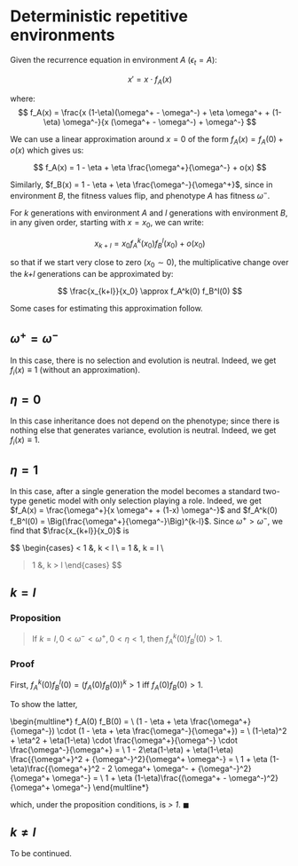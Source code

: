 # Deterministic repetitive environments

Given the recurrence equation in environment _A_ ($\epsilon_t=A$):

$$
x' = x \cdot f_A(x) 
$$

where:
$$
f_A(x) = \frac{x (1-\eta)(\omega^+ - \omega^-) + \eta \omega^+ + (1-\eta) \omega^-}{x (\omega^+ - \omega^-) + \omega^-}
$$

We can use a linear approximation around $x=0$ of the form $f_A(x) = f_A(0) + o(x)$ which gives us:

$$
f_A(x) = 1 - \eta + \eta \frac{\omega^+}{\omega^-} + o(x)
$$

Similarly, $f_B(x) = 1 - \eta + \eta \frac{\omega^-}{\omega^+}$, since in environment _B_, the fitness values flip, and phenotype _A_ has fitness $\omega^-$.

For _k_ generations with environment _A_ and _l_ generations with environment _B_, in any given order, starting with $x=x_0$, we can write:

$$
x_{k+l} = x_0 f_A^k(x_0) f_B^l(x_0) + o(x_0)
$$

so that if we start very close to zero ($x_0 \sim 0$), the multiplicative change over the _k+l_ generations can be approximated by:

$$
\frac{x_{k+l}}{x_0} \approx f_A^k(0) f_B^l(0)
$$

Some cases for estimating this approximation follow.

## $\omega^+ = \omega^-$

In this case, there is no selection and evolution is neutral.
Indeed, we get $f_i(x) \equiv 1$ (without an approximation).

## $\eta = 0$

In this case inheritance does not depend on the phenotype; since there is nothing else that generates variance, evolution is neutral.
Indeed, we get $f_i(x) \equiv 1$.

## $\eta = 1$

In this case, after a single generation the model becomes a standard two-type genetic model with only selection playing a role.
Indeed, we get $f_A(x) = \frac{\omega^+}{x \omega^+ + (1-x) \omega^-}$ and $f_A^k(0) f_B^l(0) = \Big(\frac{\omega^+}{\omega^-}\Big)^{k-l}$. Since $\omega^+ > \omega^-$, we find that $\frac{x_{k+l}}{x_0}$ is

$$
\begin{cases}
< 1 &, k < l \\
= 1 &, k = l \\
> 1 &, k > l
\end{cases}
$$

## $k=l$ 

### Proposition
> If $k=l, 0 < \omega^- < \omega^+, 0 < \eta < 1$, then $f_A^k(0) f_B^l(0) > 1$.

### Proof
First, $f_A^k(0) f_B^l(0) = (f_A(0)f_B(0))^k > 1$ iff $f_A(0)f_B(0)>1$.

To show the latter,

\begin{multline*}
f_A(0) f_B(0) = \\
(1 - \eta + \eta \frac{\omega^+}{\omega^-}) \cdot (1 - \eta + \eta \frac{\omega^-}{\omega^+}) = \\
(1-\eta)^2 + \eta^2 + \eta(1-\eta) \cdot \frac{\omega^+}{\omega^-} \cdot \frac{\omega^-}{\omega^+} = \\
1 - 2\eta(1-\eta) + \eta(1-\eta) \frac{{\omega^+}^2 + {\omega^-}^2}{\omega^+ \omega^-} = \\
1 + \eta (1-\eta)\frac{{\omega^+}^2 - 2 \omega^+ \omega^- + {\omega^-}^2}{\omega^+ \omega^-} = \\
1 + \eta (1-\eta)\frac{(\omega^+ - \omega^-)^2}{\omega^+ \omega^-}
\end{multline*}

which, under the proposition conditions, is _> 1_.
$\blacksquare$

## $k \ne l$ 

To be continued.







